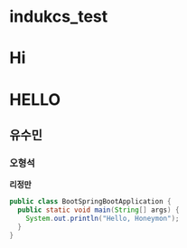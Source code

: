 # indukcs_test
# Hi
# HELLO
## 유수민
### 오형석
**리정만**

```java
public class BootSpringBootApplication {
  public static void main(String[] args) {
    System.out.println("Hello, Honeymon");
  }
}
```



